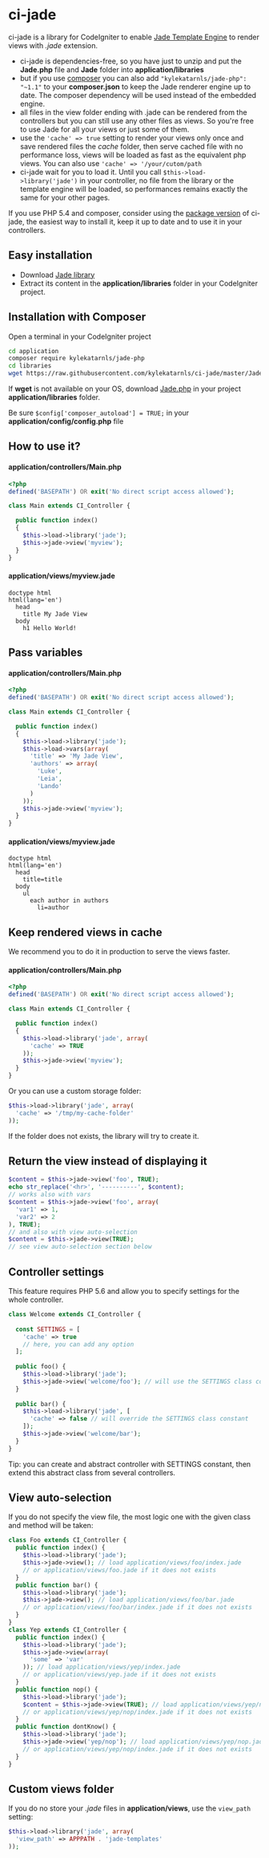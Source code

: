 # ci-jade
ci-jade is a library for CodeIgniter to enable [Jade Template Engine](http://jade-lang.com/) to render
views with *.jade* extension.

- ci-jade is dependencies-free, so you have just to unzip and put the **Jade.php**
file and **Jade** folder into **application/libraries**
- but if you use [composer](http://getcomposer.org) you can also
add ```"kylekatarnls/jade-php": "~1.1"``` to your **composer.json** to keep
the Jade renderer engine up to date. The composer dependency will be used
instead of the embedded engine.
- all files in the view folder ending with .jade can be rendered from the
controllers but you can still use any other files as views. So you're free
to use Jade for all your views or just some of them.
- use the ```'cache' => true``` setting to render your views only once
and save rendered files the *cache* folder, then serve cached file with
no performance loss, views will be loaded as fast as the equivalent
php views. You can also use ```'cache' => '/your/cutom/path```
- ci-jade wait for you to load it. Until you call
```$this->load->library('jade')``` in your controller, no file from
the library or the template engine will be loaded, so performances
remains exactly the same for your other pages.

If you use PHP 5.4 and composer, consider using the
[package version](https://github.com/ci-jade/ci-jade) of ci-jade,
the easiest way to install it, keep it up to date and to use it
in your controllers.

## Easy installation

- Download [Jade library](https://github.com/kylekatarnls/ci-jade/archive/master.zip)
- Extract its content in the **application/libraries** folder in your
CodeIgniter project.

## Installation with Composer

Open a terminal in your CodeIgniter project

```bash
cd application
composer require kylekatarnls/jade-php
cd libraries
wget https://raw.githubusercontent.com/kylekatarnls/ci-jade/master/Jade.php
```

If **wget** is not available on your OS, download [Jade.php](https://raw.githubusercontent.com/kylekatarnls/ci-jade/master/Jade.php)
in your project **application/libraries** folder.

Be sure ```$config['composer_autoload'] = TRUE;``` in your
**application/config/config.php** file

## How to use it?

#### application/controllers/Main.php
```php
<?php
defined('BASEPATH') OR exit('No direct script access allowed');

class Main extends CI_Controller {

  public function index()
  {
    $this->load->library('jade');
    $this->jade->view('myview');
  }
}

```

#### application/views/myview.jade
```jade
doctype html
html(lang='en')
  head
    title My Jade View
  body
    h1 Hello World!
```

## Pass variables

#### application/controllers/Main.php
```php
<?php
defined('BASEPATH') OR exit('No direct script access allowed');

class Main extends CI_Controller {

  public function index()
  {
    $this->load->library('jade');
    $this->load->vars(array(
      'title' => 'My Jade View',
      'authors' => array(
        'Luke',
        'Leia',
        'Lando'
      )
    ));
    $this->jade->view('myview');
  }
}

```

#### application/views/myview.jade
```jade
doctype html
html(lang='en')
  head
    title=title
  body
    ul
      each author in authors
        li=author
```

## Keep rendered views in cache

We recommend you to do it in production to serve the views faster.

#### application/controllers/Main.php
```php
<?php
defined('BASEPATH') OR exit('No direct script access allowed');

class Main extends CI_Controller {

  public function index()
  {
    $this->load->library('jade', array(
      'cache' => TRUE
    ));
    $this->jade->view('myview');
  }
}

```

Or you can use a custom storage folder:
```php
$this->load->library('jade', array(
  'cache' => '/tmp/my-cache-folder'
));
```

If the folder does not exists, the library will try to create it.

## Return the view instead of displaying it

```php
$content = $this->jade->view('foo', TRUE);
echo str_replace('<hr>', '----------', $content);
// works also with vars
$content = $this->jade->view('foo', array(
  'var1' => 1,
  'var2' => 2
), TRUE);
// and also with view auto-selection
$content = $this->jade->view(TRUE);
// see view auto-selection section below
```

## Controller settings

This feature requires PHP 5.6 and allow you to specify settings for the whole controller.

```php
class Welcome extends CI_Controller {
  
  const SETTINGS = [
    'cache' => true
    // here, you can add any option
  ];
  
  public foo() {
    $this->load->library('jade');
    $this->jade->view('welcome/foo'); // will use the SETTINGS class constant
  }
  
  public bar() {
    $this->load->library('jade', [
      'cache' => false // will override the SETTINGS class constant
    ]);
    $this->jade->view('welcome/bar');
  }
}
```

Tip: you can create and abstract controller with SETTINGS constant,
then extend this abstract class from several controllers.

## View auto-selection

If you do not specify the view file, the most logic one with the given
class and method will be taken:

```php
class Foo extends CI_Controller {
  public function index() {
    $this->load->library('jade');
    $this->jade->view(); // load application/views/foo/index.jade
    // or application/views/foo.jade if it does not exists
  }
  public function bar() {
    $this->load->library('jade');
    $this->jade->view(); // load application/views/foo/bar.jade
    // or application/views/foo/bar/index.jade if it does not exists
  }
}
class Yep extends CI_Controller {
  public function index() {
    $this->load->library('jade');
    $this->jade->view(array(
      'some' => 'var'
    )); // load application/views/yep/index.jade
    // or application/views/yep.jade if it does not exists
  }
  public function nop() {
    $this->load->library('jade');
    $content = $this->jade->view(TRUE); // load application/views/yep/nop.jade
    // or application/views/yep/nop/index.jade if it does not exists
  }
  public function dontKnow() {
    $this->load->library('jade');
    $this->jade->view('yep/nop'); // load application/views/yep/nop.jade
    // or application/views/yep/nop/index.jade if it does not exists
  }
}
```

## Custom views folder

If you do no store your *.jade* files in **application/views**,
use the ```view_path``` setting:
```php
$this->load->library('jade', array(
  'view_path' => APPPATH . 'jade-templates'
));
```
